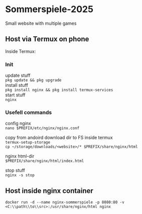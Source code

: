 # Sommerspiele-2025

Small website with multiple games

## Host via Termux on phone

Inside Termux:

### Init

update stuff</br>
`pkg update && pkg upgrade`</br>
install stuff</br>
`pkg install nginx && pkg install termux-services`</br>
start stuff</br>
`nginx`</br>

### Usefell commands

config nginx</br>
`nano $PREFIX/etc/nginx/nginx.conf`</br>

copy from andoird download dir to FS inside termux</br>
`termux-setup-storage`</br>
`cp ~/storage/downloads/<website>/* $PREFIX/share/nginx/html`</br>

nginx html-dir</br>
`$PREFIX/share/nginx/html/index.html`</br>

stop stuff</br>
`nginx -s stop`</br>

## Host inside nginx container

`docker run -d --name nginx-sommerspiele -p 8080:80 -v <C:\\path\\to\\src>:/usr/share/nginx/html nginx`
